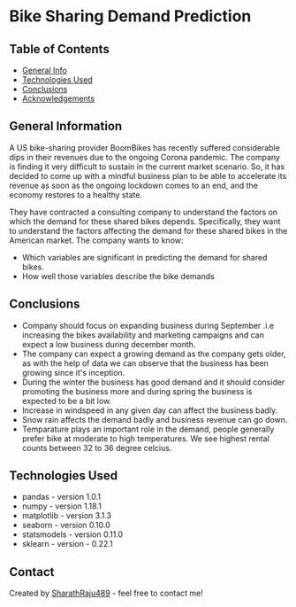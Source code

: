 # Bike Sharing Demand Prediction


## Table of Contents
* [General Info](#general-information)
* [Technologies Used](#technologies-used)
* [Conclusions](#conclusions)
* [Acknowledgements](#acknowledgements)

## General Information
A US bike-sharing provider BoomBikes has recently suffered considerable dips in their revenues due to the ongoing Corona pandemic. The company is finding it very difficult to sustain in the current market scenario. So, it has decided to come up with a mindful business plan to be able to accelerate its revenue as soon as the ongoing lockdown comes to an end, and the economy restores to a healthy state.

They have contracted a consulting company to understand the factors on which the demand for these shared bikes depends. Specifically, they want to understand the factors affecting the demand for these shared bikes in the American market. The company wants to know:

- Which variables are significant in predicting the demand for shared bikes.
- How well those variables describe the bike demands


## Conclusions
- Company should focus on expanding business during September .i.e increasing the bikes availability and marketing campaigns and can expect a low business during december month.
- The company can expect a growing demand as the company gets older, as with the help of data we can observe that the business has been growing since it's inception.
- During the winter the business has good demand and it should consider promoting the business more and during spring the business is expected to be a bit low.
- Increase in windspeed in any given day can affect the business badly.
- Snow rain affects the demand badly and business revenue can go down.
- Temparature plays an important role in the demand, people generally prefer bike at moderate to high temperatures. We see highest rental counts between 32 to 36 degree celcius.


## Technologies Used
- pandas - version 1.0.1
- numpy - version 1.18.1
- matplotlib - version 3.1.3
- seaborn - version 0.10.0
- statsmodels - version 0.11.0
- sklearn - version - 0.22.1


## Contact
Created by [SharathRaju489](https://github.com/SharathRaju489) - feel free to contact me!

